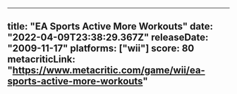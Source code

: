 
---
title: "EA Sports Active More Workouts"
date: "2022-04-09T23:38:29.367Z"
releaseDate: "2009-11-17"
platforms: ["wii"]
score: 80
metacriticLink: "https://www.metacritic.com/game/wii/ea-sports-active-more-workouts"
---

